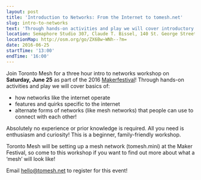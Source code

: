 ```yaml
---
layout: post
title: 'Introduction to Networks: From the Internet to tomesh.net'
slug: intro-to-networks
text: 'Through hands-on activities and play we will cover introductory networking concepts and how networks like the internet operate.'
location: Semaphore Studio 307, Claude T. Bissel, 140 St. George Street  
locationMap: http://osm.org/go/ZX6Bw~WNh--?m=
date: 2016-06-25
startTime: '13:00'
endTime: '16:00'
---
```


Join Toronto Mesh for a three hour intro to networks workshop on **Saturday, June 25** as part of the 2016 [Makerfestival](http://makerfestival.ca/events/introduction-to-networks-from-the-internet-to-tomesh-net/)! Through hands-on activities and play we will cover basics of:

* how networks like the internet operate  
* features and quirks specific to the internet  
* alternate forms of networks (like mesh networks) that people can use to connect with each other!  

Absolutely no experience or prior knowledge is required. All you need is enthusiasm and curiosity! This is a beginner, family-friendly workshop.

Toronto Mesh will be setting up a mesh network (tomesh.mini) at the Maker Festival, so come to this workshop if you want to find out more about what a ‘mesh’ will look like!

Email [hello@tomesh.net](mailto:hello@tomesh.net) to register for this event!
